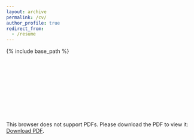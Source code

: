 ```yaml
---
layout: archive
permalink: /cv/
author_profile: true
redirect_from:
  - /resume
---
```


{% include base_path %}


<object data= "/files/ckbuhler_cv.pdf" type="application/pdf" width="720px" height="1280px">
    <embed  src="/files/ckbuhler_cv.pdf">
        <p>This browser does not support PDFs. Please download the PDF to view it: <a href="/files/ckbuhler_cv.pdf">Download PDF</a>.</p>
    </embed>
</object>
